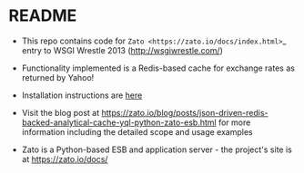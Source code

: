 README
======

* This repo contains code for `Zato <https://zato.io/docs/index.html>`_ entry to WSGI Wrestle 2013 (http://wsgiwrestle.com/)

* Functionality implemented is a Redis-based cache for exchange rates as returned by Yahoo!

* Installation instructions are [here](https://github.com/zatosource/wsgi-zato-team/blob/master/docs/install.md)

* Visit the blog post at https://zato.io/blog/posts/json-driven-redis-backed-analytical-cache-yql-python-zato-esb.html for more information including the detailed scope 
  and usage examples
  
* Zato is a Python-based ESB and application server - the project's site is at https://zato.io/docs/